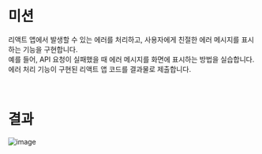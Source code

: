 # 미션
리액트 앱에서 발생할 수 있는 에러를 처리하고, 사용자에게 친절한 에러 메시지를 표시하는 기능을 구현합니다.  
예를 들어, API 요청이 실패했을 때 에러 메시지를 화면에 표시하는 방법을 실습합니다.  
에러 처리 기능이 구현된 리액트 앱 코드를 결과물로 제출합니다.

<br>

# 결과
![image](https://github.com/user-attachments/assets/583e6899-afac-492e-b9cb-92a018e2b555)  
